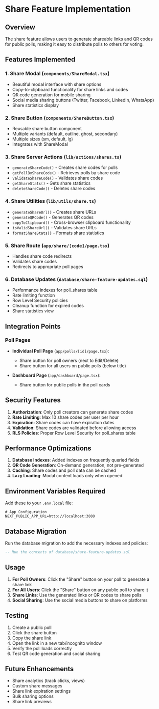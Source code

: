 # Share Feature Implementation

## Overview
The share feature allows users to generate shareable links and QR codes for public polls, making it easy to distribute polls to others for voting.

## Features Implemented

### 1. Share Modal (`components/ShareModal.tsx`)
- Beautiful modal interface with share options
- Copy-to-clipboard functionality for share links and codes
- QR code generation for mobile sharing
- Social media sharing buttons (Twitter, Facebook, LinkedIn, WhatsApp)
- Share statistics display

### 2. Share Button (`components/ShareButton.tsx`)
- Reusable share button component
- Multiple variants (default, outline, ghost, secondary)
- Multiple sizes (sm, default, lg)
- Integrates with ShareModal

### 3. Share Server Actions (`lib/actions/shares.ts`)
- `generateShareCode()` - Creates share codes for polls
- `getPollByShareCode()` - Retrieves polls by share code
- `validateShareCode()` - Validates share codes
- `getShareStats()` - Gets share statistics
- `deleteShareCode()` - Deletes share codes

### 4. Share Utilities (`lib/utils/share.ts`)
- `generateShareUrl()` - Creates share URLs
- `generateQRCode()` - Generates QR codes
- `copyToClipboard()` - Cross-browser clipboard functionality
- `isValidShareUrl()` - Validates share URLs
- `formatShareStats()` - Formats share statistics

### 5. Share Route (`app/share/[code]/page.tsx`)
- Handles share code redirects
- Validates share codes
- Redirects to appropriate poll pages

### 6. Database Updates (`database/share-feature-updates.sql`)
- Performance indexes for poll_shares table
- Rate limiting function
- Row Level Security policies
- Cleanup function for expired codes
- Share statistics view

## Integration Points

### Poll Pages
- **Individual Poll Page** (`app/polls/[id]/page.tsx`):
  - Share button for poll owners (next to Edit/Delete)
  - Share button for all users on public polls (below title)

- **Dashboard Page** (`app/dashboard/page.tsx`):
  - Share button for public polls in the poll cards

## Security Features

1. **Authorization**: Only poll creators can generate share codes
2. **Rate Limiting**: Max 10 share codes per user per hour
3. **Expiration**: Share codes can have expiration dates
4. **Validation**: Share codes are validated before allowing access
5. **RLS Policies**: Proper Row Level Security for poll_shares table

## Performance Optimizations

1. **Database Indexes**: Added indexes on frequently queried fields
2. **QR Code Generation**: On-demand generation, not pre-generated
3. **Caching**: Share codes and poll data can be cached
4. **Lazy Loading**: Modal content loads only when opened

## Environment Variables Required

Add these to your `.env.local` file:

```env
# App Configuration
NEXT_PUBLIC_APP_URL=http://localhost:3000
```

## Database Migration

Run the database migration to add the necessary indexes and policies:

```sql
-- Run the contents of database/share-feature-updates.sql
```

## Usage

1. **For Poll Owners**: Click the "Share" button on your poll to generate a share link
2. **For All Users**: Click the "Share" button on any public poll to share it
3. **Share Links**: Use the generated links or QR codes to share polls
4. **Social Sharing**: Use the social media buttons to share on platforms

## Testing

1. Create a public poll
2. Click the share button
3. Copy the share link
4. Open the link in a new tab/incognito window
5. Verify the poll loads correctly
6. Test QR code generation and social sharing

## Future Enhancements

- Share analytics (track clicks, views)
- Custom share messages
- Share link expiration settings
- Bulk sharing options
- Share link previews
